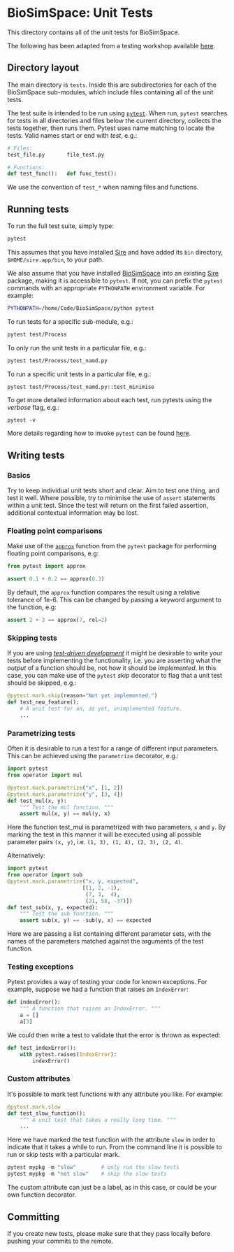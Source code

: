 # BioSimSpace: Unit Tests

This directory contains all of the unit tests for BioSimSpace.

The following has been adapted from a testing workshop available
[here](http://chryswoods.com/python_and_data/testing).

## Directory layout

The main directory is `tests`. Inside this are subdirectories for each of the
BioSimSpace sub-modules, which include files containing all of the unit tests.

The test suite is intended to be run using [`pytest`](https://docs.pytest.org/en/latest/contents.html).
When run, `pytest` searches for tests in all directories and files below the current
directory, collects the tests together, then runs them. Pytest uses name matching
to locate the tests. Valid names start or end with _test_, e.g.:

```python
# Files:
test_file.py       file_test.py

# Functions:
def test_func():   def func_test():
```

We use the convention of `test_*` when naming files and functions.

## Running tests


To run the full test suite, simply type:

```bash
pytest
```

This assumes that you have installed [Sire](https://github.com/michellab/Sire)
and have added its `bin` directory, `$HOME/sire.app/bin`, to your path.

We also assume that you have installed [BioSimSpace](https://github.com/michellab/BioSimSpace)
into an existing [Sire](https://github.com/michellab/Sire) package, making
it is accessible to `pytest`. If not, you can prefix the `pytest` commands with
an appropriate `PYTHONPATH` environment variable. For example:

```bash
PYTHONPATH=/home/Code/BioSimSpace/python pytest
```

To run tests for a specific sub-module, e.g.:

```bash
pytest test/Process
```

To only run the unit tests in a particular file, e.g.:

```bash
pytest test/Process/test_namd.py
```

To run a specific unit tests in a particular file, e.g.:

```bash
pytest test/Process/test_namd.py::test_minimise
```

To get more detailed information about each test, run pytests using the
_verbose_ flag, e.g.:

```
pytest -v
```

More details regarding how to invoke `pytest` can be found [here](https://docs.pytest.org/en/latest/usage.html).

## Writing tests

### Basics

Try to keep individual unit tests short and clear. Aim to test one thing, and
test it well. Where possible, try to minimise the use of `assert` statements
within a unit test. Since the test will return on the first failed assertion,
additional contextual information may be lost.

### Floating point comparisons

Make use of the [`approx`](https://docs.pytest.org/en/latest/builtin.html#comparing-floating-point-numbers)
function from the `pytest` package for performing floating point comparisons, e.g:

```python
from pytest import approx

assert 0.1 + 0.2 == approx(0.3)
```

By default, the `approx` function compares the result using a relative tolerance
of 1e-6. This can be changed by passing a keyword argument to the function, e.g:

```python
assert 2 + 3 == approx(7, rel=2)
```

### Skipping tests

If you are using [_test-driven development_](https://en.wikipedia.org/wiki/Test-driven_development)
it might be desirable to write your tests before implementing the functionality,
i.e. you are asserting what the _output_ of a function should be, not how it should
be _implemented_. In this case, you can make use of the `pytest` _skip_ decorator
to flag that a unit test should be skipped, e.g.:

```python
@pytest.mark.skip(reason="Not yet implemented.")
def test_new_feature():
    # A unit test for an, as yet, unimplemented feature.
    ...
```

### Parametrizing tests

Often it is desirable to run a test for a range of different input parameters.
This can be achieved using the `parametrize` decorator, e.g.:

```python
import pytest
from operator import mul

@pytest.mark.parametrize("x", [1, 2])
@pytest.mark.parametrize("y", [3, 4])
def test_mul(x, y):
    """ Test the mul function. """
    assert mul(x, y) == mul(y, x)
```

Here the function test_mul is parametrized with two parameters, `x` and `y`.
By marking the test in this manner it will be executed using all possible
parameter pairs `(x, y)`, i.e. `(1, 3), (1, 4), (2, 3), (2, 4)`.

Alternatively:

```python
import pytest
from operator import sub
@pytest.mark.parametrize("x, y, expected",
                        [(1, 2, -1),
                         (7, 3,  4),
                         (21, 58, -37)])
def test_sub(x, y, expected):
    """ Test the sub function. """
    assert sub(x, y) == -sub(y, x) == expected
```

Here we are passing a list containing different parameter sets, with the names
of the parameters matched against the arguments of the test function.

### Testing exceptions

Pytest provides a way of testing your code for known exceptions. For example,
suppose we had a function that raises an `IndexError`:

```python
def indexError():
    """ A function that raises an IndexError. """
    a = []
    a[3]
```

We could then write a test to validate that the error is thrown as expected:

```python
def test_indexError():
    with pytest.raises(IndexError):
        indexError()
```

### Custom attributes

It's possible to mark test functions with any attribute you like. For example:

```python
@pytest.mark.slow
def test_slow_function():
    """ A unit test that takes a really long time. """
	...
```

Here we have marked the test function with the attribute `slow` in order to
indicate that it takes a while to run. From the command line it is possible
to run or skip tests with a particular mark.

```python
pytest mypkg -m "slow"        # only run the slow tests
pytest mypkg -m "not slow"    # skip the slow tests
```

The custom attribute can just be a label, as in this case, or could be your
own function decorator.

## Committing

If you create new tests, please make sure that they pass locally before
pushing your commits to the remote.
